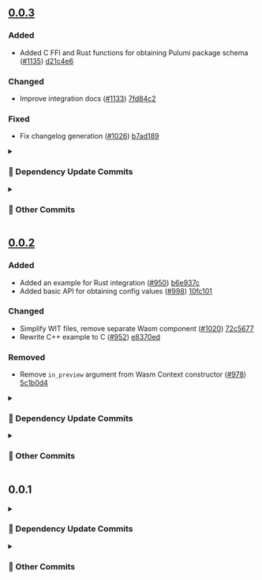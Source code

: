 ## [0.0.3](https://github.com/andrzejressel/pulumi-gestalt/compare/v0.0.2...v0.0.3)
### Added
- Added C FFI and Rust functions for obtaining Pulumi package schema ([#1135](https://github.com/andrzejressel/pulumi-gestalt/pull/1135)) [d21c4e6](https://github.com/andrzejressel/pulumi-gestalt/commit/d21c4e645b5b0f3033e38e43518d721a2de9b880)

### Changed
- Improve integration docs ([#1133](https://github.com/andrzejressel/pulumi-gestalt/pull/1133)) [7fd84c2](https://github.com/andrzejressel/pulumi-gestalt/commit/7fd84c284f169af01f40178a2d503baa47129b84)

### Fixed
- Fix changelog generation ([#1026](https://github.com/andrzejressel/pulumi-gestalt/pull/1026)) [b7ad189](https://github.com/andrzejressel/pulumi-gestalt/commit/b7ad189575b42fdf42765a868e46446c5d00cade)

<details>
<summary><h3>🤖 Dependency Update Commits</h3></summary>

- chore(deps): update rust crate wasmparser to 0.235.0 ([#1162](https://github.com/andrzejressel/pulumi-gestalt/pull/1162)) [cb6dbc4](https://github.com/andrzejressel/pulumi-gestalt/commit/cb6dbc469943f813adfc5911f32445d06201dc1a)
- chore(deps): update rust crate wat to v1.235.0 ([#1163](https://github.com/andrzejressel/pulumi-gestalt/pull/1163)) [715d96e](https://github.com/andrzejressel/pulumi-gestalt/commit/715d96eb66450a522445225db8fa7117912a5e80)
- fix(deps): update module github.com/pulumi/pulumi/sdk/v3 to v3.177.0 ([#1164](https://github.com/andrzejressel/pulumi-gestalt/pull/1164)) [59ec13b](https://github.com/andrzejressel/pulumi-gestalt/commit/59ec13badf3449b1051dd419d010a180b156439c)
- chore(deps): update rust crate libc to v0.2.173 ([#1161](https://github.com/andrzejressel/pulumi-gestalt/pull/1161)) [2d3737a](https://github.com/andrzejressel/pulumi-gestalt/commit/2d3737a8199ba73ea3ec86e53237def472ba8e4b)
- chore(deps): update rust crate prettyplease to v0.2.34 ([#1157](https://github.com/andrzejressel/pulumi-gestalt/pull/1157)) [9202824](https://github.com/andrzejressel/pulumi-gestalt/commit/9202824f49dd5eb8922827b44602d3cd5982eb9e)
- chore(deps): update rust crate syn to v2.0.103 ([#1156](https://github.com/andrzejressel/pulumi-gestalt/pull/1156)) [ddf1cf4](https://github.com/andrzejressel/pulumi-gestalt/commit/ddf1cf4784aa10eeba1c5cc5952d52b5d23111a9)
- fix(deps): update module github.com/pulumi/pulumi/sdk/v3 to v3.176.0 ([#1155](https://github.com/andrzejressel/pulumi-gestalt/pull/1155)) [a24952f](https://github.com/andrzejressel/pulumi-gestalt/commit/a24952f9556f9cdb93bf5b6d3168f7dd87d2cbc6)
- chore(deps): update rust crate wasmparser to 0.234.0 ([#1146](https://github.com/andrzejressel/pulumi-gestalt/pull/1146)) [cc11cc3](https://github.com/andrzejressel/pulumi-gestalt/commit/cc11cc3b329680f0615fbf8cd7b166de2d96b143)
- chore(deps): update github/codeql-action action to v3.29.0 ([#1153](https://github.com/andrzejressel/pulumi-gestalt/pull/1153)) [5d29cd8](https://github.com/andrzejressel/pulumi-gestalt/commit/5d29cd816bd9db0b2b53a56c7f4423433446f509)
- chore(deps): update softprops/action-gh-release action to v2.3.2 ([#1150](https://github.com/andrzejressel/pulumi-gestalt/pull/1150)) [24dd4f6](https://github.com/andrzejressel/pulumi-gestalt/commit/24dd4f6259f615662461fb0bdfe029bdcb6bf9e7)
- chore(deps): update rust crate wat to v1.234.0 ([#1149](https://github.com/andrzejressel/pulumi-gestalt/pull/1149)) [1ff6a23](https://github.com/andrzejressel/pulumi-gestalt/commit/1ff6a23c6c6f24b241ffeb24b2924e0573cbfa8c)
- Bump github.com/cloudflare/circl from 1.3.7 to 1.6.1 in /pulumi-language-gestalt ([#1141](https://github.com/andrzejressel/pulumi-gestalt/pull/1141)) [3acb597](https://github.com/andrzejressel/pulumi-gestalt/commit/3acb597ab201ebbae0b6056adbd624be3e1f6ed8)
- chore(deps): update cargo-bins/cargo-binstall action to v1.13.0 ([#1145](https://github.com/andrzejressel/pulumi-gestalt/pull/1145)) [9719d71](https://github.com/andrzejressel/pulumi-gestalt/commit/9719d71eae53dc20d7c67483265784a761c7c82c)
- chore(deps): update rust crate syn to v2.0.102 ([#1144](https://github.com/andrzejressel/pulumi-gestalt/pull/1144)) [de83550](https://github.com/andrzejressel/pulumi-gestalt/commit/de83550bac9d790ea91112a712a4905c0ca67b0b)
- chore(deps): update rust crate clap to v4.5.40 ([#1137](https://github.com/andrzejressel/pulumi-gestalt/pull/1137)) [d959741](https://github.com/andrzejressel/pulumi-gestalt/commit/d959741027e18ba281081aede8ee091589b2c7f1)
- chore(deps): update rust crate bon to v3.6.4 ([#1136](https://github.com/andrzejressel/pulumi-gestalt/pull/1136)) [62ddce0](https://github.com/andrzejressel/pulumi-gestalt/commit/62ddce011acec272d87323e5c114c057f9df1330)
- chore(deps): update rust crate proptest to v1.7.0 ([#1134](https://github.com/andrzejressel/pulumi-gestalt/pull/1134)) [059fd0a](https://github.com/andrzejressel/pulumi-gestalt/commit/059fd0a50d92e34b481c68a71480357e003006e0)
- fix(deps): update module google.golang.org/grpc to v1.73.0 ([#1132](https://github.com/andrzejressel/pulumi-gestalt/pull/1132)) [6130e62](https://github.com/andrzejressel/pulumi-gestalt/commit/6130e62655faf44fb97fe8eedd9d19855580df9e)
- fix(deps): update module github.com/pulumi/pulumi/sdk/v3 to v3.175.0 ([#1131](https://github.com/andrzejressel/pulumi-gestalt/pull/1131)) [95c7078](https://github.com/andrzejressel/pulumi-gestalt/commit/95c7078a170fd6b558c3ab31e70f60acfd99e66a)
- chore(deps): update rust crate wasmparser to 0.233.0 ([#1129](https://github.com/andrzejressel/pulumi-gestalt/pull/1129)) [79e3200](https://github.com/andrzejressel/pulumi-gestalt/commit/79e3200d69aeb0ee572f1485599a6258e834e644)
- chore(deps): update rust crate wat to v1.233.0 ([#1130](https://github.com/andrzejressel/pulumi-gestalt/pull/1130)) [5939702](https://github.com/andrzejressel/pulumi-gestalt/commit/59397026e6e8957517e90b970402dc734c06b662)
- chore(deps): update dependency go to v1.24.4 ([#1128](https://github.com/andrzejressel/pulumi-gestalt/pull/1128)) [2adbbed](https://github.com/andrzejressel/pulumi-gestalt/commit/2adbbed7b432f58a31d305b9af094554cc263f74)
- chore(deps): update cargo-bins/cargo-binstall action to v1.12.7 ([#1127](https://github.com/andrzejressel/pulumi-gestalt/pull/1127)) [9ae3043](https://github.com/andrzejressel/pulumi-gestalt/commit/9ae304341594f37db0e90cf5645c7d3405329a27)
- chore(deps): update github/codeql-action action to v3.28.19 ([#1126](https://github.com/andrzejressel/pulumi-gestalt/pull/1126)) [9fc2e79](https://github.com/andrzejressel/pulumi-gestalt/commit/9fc2e79c6a72a21f8b73d4a83044491009c3cfde)
- chore(deps): update cargo-bins/cargo-binstall action to v1.12.6 ([#1125](https://github.com/andrzejressel/pulumi-gestalt/pull/1125)) [3f367ff](https://github.com/andrzejressel/pulumi-gestalt/commit/3f367ff5eacdbe4aaf350001bfd9de38c135c359)
- chore(deps): update rust crate prettyplease to v0.2.33 ([#1124](https://github.com/andrzejressel/pulumi-gestalt/pull/1124)) [d4ca83e](https://github.com/andrzejressel/pulumi-gestalt/commit/d4ca83edf910d46a636f6aecd518220a5f7a25ff)
- fix(deps): update module github.com/pulumi/pulumi/sdk/v3 to v3.173.0 ([#1123](https://github.com/andrzejressel/pulumi-gestalt/pull/1123)) [41adabe](https://github.com/andrzejressel/pulumi-gestalt/commit/41adabebaf593dfd9fc2c584c6c6a0b4a66678a9)
- chore(deps): update rust crate wasmparser to 0.232.0 ([#1121](https://github.com/andrzejressel/pulumi-gestalt/pull/1121)) [ec78a28](https://github.com/andrzejressel/pulumi-gestalt/commit/ec78a283a7945b1d7befd6dd52a64662a7304766)
- chore(deps): update rust crate wat to v1.232.0 ([#1122](https://github.com/andrzejressel/pulumi-gestalt/pull/1122)) [43b1b24](https://github.com/andrzejressel/pulumi-gestalt/commit/43b1b24096e96754f08073d620cff3d8d3b5654e)
- chore(deps): update rust crate clap to v4.5.39 ([#1120](https://github.com/andrzejressel/pulumi-gestalt/pull/1120)) [e047a0c](https://github.com/andrzejressel/pulumi-gestalt/commit/e047a0c1272824376f17bc89617482d0eae054b1)
- fix(deps): update module google.golang.org/grpc to v1.72.2 ([#1119](https://github.com/andrzejressel/pulumi-gestalt/pull/1119)) [05a6dd3](https://github.com/andrzejressel/pulumi-gestalt/commit/05a6dd3eb4b28312a53c18969b825d45e83b6280)
- chore(deps): update rust crate tokio to v1.45.1 ([#1116](https://github.com/andrzejressel/pulumi-gestalt/pull/1116)) [910994c](https://github.com/andrzejressel/pulumi-gestalt/commit/910994c0284d77995be90d4fba4f65914b1f8cbf)
- chore(deps): update rust crate wat to v1.231.0 ([#1115](https://github.com/andrzejressel/pulumi-gestalt/pull/1115)) [c1d9cbd](https://github.com/andrzejressel/pulumi-gestalt/commit/c1d9cbd38199817780f035c85ed769c146ed7169)
- chore(deps): update rust crate wasmparser to 0.231.0 ([#1114](https://github.com/andrzejressel/pulumi-gestalt/pull/1114)) [5105a3e](https://github.com/andrzejressel/pulumi-gestalt/commit/5105a3e6ca1a1d4eb8a515ca6b9bef7581690eea)
- chore(deps): update rust crate uuid to v1.17.0 ([#1113](https://github.com/andrzejressel/pulumi-gestalt/pull/1113)) [02c53c6](https://github.com/andrzejressel/pulumi-gestalt/commit/02c53c61abdcf8b62db5ac0b958ee5d27c4dd66c)
- chore(deps): update codecov/test-results-action action to v1.1.1 ([#1111](https://github.com/andrzejressel/pulumi-gestalt/pull/1111)) [5a88a23](https://github.com/andrzejressel/pulumi-gestalt/commit/5a88a235e49c975dbb35d38f072538a35ad79af0)
- fix(deps): update module github.com/pulumi/pulumi/sdk/v3 to v3.171.0 ([#1109](https://github.com/andrzejressel/pulumi-gestalt/pull/1109)) [53b38c7](https://github.com/andrzejressel/pulumi-gestalt/commit/53b38c7f215170ea8db7b7c10ebd14f622722f20)
- chore(deps): update rust crate cbindgen to 0.29.0 ([#1105](https://github.com/andrzejressel/pulumi-gestalt/pull/1105)) [b1c7aeb](https://github.com/andrzejressel/pulumi-gestalt/commit/b1c7aeb0438e8b4ec9e6ffee1ad1c7cec47aa330)
- chore(deps): update cargo-bins/cargo-binstall action to v1.12.5 ([#1104](https://github.com/andrzejressel/pulumi-gestalt/pull/1104)) [4e4aa47](https://github.com/andrzejressel/pulumi-gestalt/commit/4e4aa47921f94dabe1a6d1f89109228464f3bcac)
- fix(deps): update module github.com/pulumi/pulumi/sdk/v3 to v3.170.0 ([#1102](https://github.com/andrzejressel/pulumi-gestalt/pull/1102)) [de2077c](https://github.com/andrzejressel/pulumi-gestalt/commit/de2077cb18551bf877f41ca317944c4d6bbe3525)
- chore(deps): update swatinem/rust-cache action to v2.7.8 ([#1101](https://github.com/andrzejressel/pulumi-gestalt/pull/1101)) [63ae0c1](https://github.com/andrzejressel/pulumi-gestalt/commit/63ae0c126023845aa08b8daf2cd05878d697aabe)
- chore(deps): update rust to v1.87.0 ([#1100](https://github.com/andrzejressel/pulumi-gestalt/pull/1100)) [eedd471](https://github.com/andrzejressel/pulumi-gestalt/commit/eedd4719cf4bb2767d67f15f93f4c33f818bfd8a)
- chore(deps): update rust crate wit-bindgen to 0.42.0 ([#1097](https://github.com/andrzejressel/pulumi-gestalt/pull/1097)) [760e6c6](https://github.com/andrzejressel/pulumi-gestalt/commit/760e6c6659e8cddc541eb44f46b1b8b32a370f3b)
- chore(deps): update softprops/action-gh-release action to v2.2.2 ([#1098](https://github.com/andrzejressel/pulumi-gestalt/pull/1098)) [39b1350](https://github.com/andrzejressel/pulumi-gestalt/commit/39b1350d0e26cd29970b4c4e5e9cbd8f44b468a5)
- chore(deps): update rust crate wat to v1.230.0 ([#1096](https://github.com/andrzejressel/pulumi-gestalt/pull/1096)) [76c0d7e](https://github.com/andrzejressel/pulumi-gestalt/commit/76c0d7e6488dfc4fcecb22be842c3c86b3766f9b)
- chore(deps): update rust crate tempfile to v3.20.0 ([#1095](https://github.com/andrzejressel/pulumi-gestalt/pull/1095)) [0e9ed14](https://github.com/andrzejressel/pulumi-gestalt/commit/0e9ed1480f4250699078a423d78f30ea3b6bea3b)
- chore(deps): update github/codeql-action action to v3.28.18 ([#1094](https://github.com/andrzejressel/pulumi-gestalt/pull/1094)) [6bce5b7](https://github.com/andrzejressel/pulumi-gestalt/commit/6bce5b79e1f6ed4790cb6da330e4550d7ccffc3f)
- chore(deps): update cargo-bins/cargo-binstall digest to 3cdba56 ([#1093](https://github.com/andrzejressel/pulumi-gestalt/pull/1093)) [fcb597a](https://github.com/andrzejressel/pulumi-gestalt/commit/fcb597ad9c64b0e1690054c4e2043c2f6dd552db)
- chore(deps): update codecov/test-results-action action to v1.1.0 ([#1092](https://github.com/andrzejressel/pulumi-gestalt/pull/1092)) [768f514](https://github.com/andrzejressel/pulumi-gestalt/commit/768f514ec12d7220583ef07bd57aa543807eb6f7)
- chore(deps): update codecov/codecov-action action to v5.4.3 ([#1091](https://github.com/andrzejressel/pulumi-gestalt/pull/1091)) [b8e087a](https://github.com/andrzejressel/pulumi-gestalt/commit/b8e087ac04dd9314b73efeba8a851d9fcc49a517)
- chore(deps): update actions/setup-go action to v5.5.0 ([#1090](https://github.com/andrzejressel/pulumi-gestalt/pull/1090)) [d210686](https://github.com/andrzejressel/pulumi-gestalt/commit/d21068613deda7ed75251b3323eaafdd23722396)
- chore(deps): update actions/checkout action to v4.2.2 ([#1089](https://github.com/andrzejressel/pulumi-gestalt/pull/1089)) [347ec98](https://github.com/andrzejressel/pulumi-gestalt/commit/347ec98d94777256a8324fe33d6c89e6b408553d)
- chore(deps): update actions/cache action to v4.2.3 ([#1087](https://github.com/andrzejressel/pulumi-gestalt/pull/1087)) [e4bed3a](https://github.com/andrzejressel/pulumi-gestalt/commit/e4bed3a581de7323fb52d22311d717126f681f2e)
- fix(deps): update module google.golang.org/grpc to v1.72.1 ([#1085](https://github.com/andrzejressel/pulumi-gestalt/pull/1085)) [09d68f6](https://github.com/andrzejressel/pulumi-gestalt/commit/09d68f683f5d950d27c4a300dca6a7e28db3e752)
- chore(deps): update rust crate clap to v4.5.38 ([#1084](https://github.com/andrzejressel/pulumi-gestalt/pull/1084)) [920ffd3](https://github.com/andrzejressel/pulumi-gestalt/commit/920ffd362d7ff37ae6a34f89ed50e31df267dd40)
- chore(deps): update nick-fields/retry action to v3.0.2 ([#1080](https://github.com/andrzejressel/pulumi-gestalt/pull/1080)) [37c1000](https://github.com/andrzejressel/pulumi-gestalt/commit/37c100058265ac82485e5068eb3fe8b8b010f3ed)
- chore(config): migrate renovate config ([#1081](https://github.com/andrzejressel/pulumi-gestalt/pull/1081)) [2c12a03](https://github.com/andrzejressel/pulumi-gestalt/commit/2c12a03f53aa3c8723a511bb1a31ebf2854a0227)
- chore(deps): update mkdocs-material to v9.6.14 ([#1077](https://github.com/andrzejressel/pulumi-gestalt/pull/1077)) [0d55226](https://github.com/andrzejressel/pulumi-gestalt/commit/0d55226ebe44782679db8f787aae6a6507619e11)
- chore(deps): update github/codeql-action digest to ff0a06e ([#1076](https://github.com/andrzejressel/pulumi-gestalt/pull/1076)) [76b42b2](https://github.com/andrzejressel/pulumi-gestalt/commit/76b42b2e3ab753ac853ac78f5f585f830e4ae9b4)
- chore(deps): update codecov/codecov-action digest to 18283e0 ([#1075](https://github.com/andrzejressel/pulumi-gestalt/pull/1075)) [b2dc33f](https://github.com/andrzejressel/pulumi-gestalt/commit/b2dc33f8ef1ba3742608cfa220220aaa72ea864e)
- chore(deps): update rust crate wasmparser to 0.230.0 ([#1074](https://github.com/andrzejressel/pulumi-gestalt/pull/1074)) [71099da](https://github.com/andrzejressel/pulumi-gestalt/commit/71099dae33420713835608d8055cc62d2706d44d)
- chore(deps): update rust crate tokio to v1.45.0 ([#1073](https://github.com/andrzejressel/pulumi-gestalt/pull/1073)) [17f6373](https://github.com/andrzejressel/pulumi-gestalt/commit/17f6373bd61da401f16f66b2dbe4724dddb39ed1)
- chore(deps): update mkdocs-material to v9.6.13 ([#1072](https://github.com/andrzejressel/pulumi-gestalt/pull/1072)) [6393cbe](https://github.com/andrzejressel/pulumi-gestalt/commit/6393cbe6e4f84af49cc4ddfe52ea4b8a0e49eb5f)
- chore(deps): update dependency go to v1.24.3 ([#1071](https://github.com/andrzejressel/pulumi-gestalt/pull/1071)) [a8c66e5](https://github.com/andrzejressel/pulumi-gestalt/commit/a8c66e5c69bbbbf875b7684545b9d6321e5d2752)
- chore(deps): update actions/setup-go digest to d35c59a ([#1070](https://github.com/andrzejressel/pulumi-gestalt/pull/1070)) [1eb5b66](https://github.com/andrzejressel/pulumi-gestalt/commit/1eb5b6650c896462b9b089ddb85cb3f61a25a160)
- chore(deps): update tonic monorepo to v0.13.1 ([#1069](https://github.com/andrzejressel/pulumi-gestalt/pull/1069)) [604eb21](https://github.com/andrzejressel/pulumi-gestalt/commit/604eb21b8ae9f443841676c59cc06bacff98f95a)
- chore(deps): update github/codeql-action digest to 60168ef ([#1065](https://github.com/andrzejressel/pulumi-gestalt/pull/1065)) [7931fbb](https://github.com/andrzejressel/pulumi-gestalt/commit/7931fbbaae683abda532359829fccbf1eaaaa00b)
- fix(deps): update module github.com/pulumi/pulumi/sdk/v3 to v3.167.0 ([#1064](https://github.com/andrzejressel/pulumi-gestalt/pull/1064)) [c8b6f47](https://github.com/andrzejressel/pulumi-gestalt/commit/c8b6f47a65372bb0569ce9c3e7a2e446df0e81e4)
- fix(deps): update module github.com/pulumi/pulumi/sdk/v3 to v3.166.0 ([#1063](https://github.com/andrzejressel/pulumi-gestalt/pull/1063)) [97b7ac2](https://github.com/andrzejressel/pulumi-gestalt/commit/97b7ac215021b9965fefa1a7b2cada82b393fbb4)
- chore(deps): update rust crate syn to v2.0.101 ([#1062](https://github.com/andrzejressel/pulumi-gestalt/pull/1062)) [f74ca15](https://github.com/andrzejressel/pulumi-gestalt/commit/f74ca15c349749531688e0ef0859c8266d4f6b64)
- chore(deps): update rust crate gix to v0.72.1 ([#1061](https://github.com/andrzejressel/pulumi-gestalt/pull/1061)) [f716e0e](https://github.com/andrzejressel/pulumi-gestalt/commit/f716e0e3a9274e2815da93c3cdbe9af4c7a52a19)
- chore(deps): update rust crate gix to 0.72.0 ([#1060](https://github.com/andrzejressel/pulumi-gestalt/pull/1060)) [85ccd7d](https://github.com/andrzejressel/pulumi-gestalt/commit/85ccd7d64f904ec0c103207d869a44f9716f68bb)
- fix(deps): update module github.com/pulumi/pulumi/sdk/v3 to v3.165.0 ([#1059](https://github.com/andrzejressel/pulumi-gestalt/pull/1059)) [4ae23c2](https://github.com/andrzejressel/pulumi-gestalt/commit/4ae23c214c7890990e817871a0072b3eb55a6acd)
- chore(deps): update rust crate askama to 0.14.0 ([#1058](https://github.com/andrzejressel/pulumi-gestalt/pull/1058)) [5337838](https://github.com/andrzejressel/pulumi-gestalt/commit/5337838dee9b638419896c14c0a0967acde35179)
- chore(deps): update github/codeql-action digest to 28deaed ([#1057](https://github.com/andrzejressel/pulumi-gestalt/pull/1057)) [c60d37e](https://github.com/andrzejressel/pulumi-gestalt/commit/c60d37e0f4333559bfa3c654645a47db0770b4f9)
- chore(deps): update wasmtime to v32 (major) ([#1056](https://github.com/andrzejressel/pulumi-gestalt/pull/1056)) [f8bafe9](https://github.com/andrzejressel/pulumi-gestalt/commit/f8bafe92c6bf9ba3cdbec2669daf1af31583ca87)
- fix(deps): update module google.golang.org/grpc to v1.72.0 ([#1055](https://github.com/andrzejressel/pulumi-gestalt/pull/1055)) [faf924d](https://github.com/andrzejressel/pulumi-gestalt/commit/faf924d8438aca48103e93b9e1ad7c30fd8ba40d)
- chore(deps): update rust crate clap to v4.5.37 ([#1054](https://github.com/andrzejressel/pulumi-gestalt/pull/1054)) [70e63b0](https://github.com/andrzejressel/pulumi-gestalt/commit/70e63b0d02c98fa13931e6cb3a4ac2746f79cf0f)
- chore(deps): update rust crate bon to v3.6.3 ([#1053](https://github.com/andrzejressel/pulumi-gestalt/pull/1053)) [55483b1](https://github.com/andrzejressel/pulumi-gestalt/commit/55483b1760377076d7d4dfb4b95f745c9984cacf)
- chore(deps): update softprops/action-gh-release digest to da05d55 ([#1052](https://github.com/andrzejressel/pulumi-gestalt/pull/1052)) [336b821](https://github.com/andrzejressel/pulumi-gestalt/commit/336b8215df84894e0b14927b6a7e4cfdb50c246f)
- chore(deps): update rust crate wasmparser to 0.229.0 ([#1050](https://github.com/andrzejressel/pulumi-gestalt/pull/1050)) [01d7689](https://github.com/andrzejressel/pulumi-gestalt/commit/01d768985b94f8bed7588a534cc01a5d45e69b67)
- chore(deps): update rust crate wat to v1.229.0 ([#1051](https://github.com/andrzejressel/pulumi-gestalt/pull/1051)) [2ae79df](https://github.com/andrzejressel/pulumi-gestalt/commit/2ae79dfe9e03e5441d54400ae4a8513bc254c447)
- chore(deps): update squidfunk/mkdocs-material docker tag to v9.6.12 ([#1049](https://github.com/andrzejressel/pulumi-gestalt/pull/1049)) [055dae2](https://github.com/andrzejressel/pulumi-gestalt/commit/055dae2cdb52f1c3b23ca27743d0a2f9c13ab3d5)
- fix(deps): update module github.com/pulumi/pulumi/sdk/v3 to v3.163.0 ([#1048](https://github.com/andrzejressel/pulumi-gestalt/pull/1048)) [39473ba](https://github.com/andrzejressel/pulumi-gestalt/commit/39473baca33f482243038acaac6241db6767ae7e)
- chore(deps): update dependency mkdocs-material to v9.6.12 ([#1047](https://github.com/andrzejressel/pulumi-gestalt/pull/1047)) [cf90414](https://github.com/andrzejressel/pulumi-gestalt/commit/cf90414b093cc85cb06d5d5ad9f463ec0006a41e)
- Bump golang.org/x/net from 0.36.0 to 0.38.0 in /pulumi-language-gestalt ([#1046](https://github.com/andrzejressel/pulumi-gestalt/pull/1046)) [bb3e1ab](https://github.com/andrzejressel/pulumi-gestalt/commit/bb3e1ab5572d75c10b130595ca1dee938f5bb11b)
- chore(deps): update rust crate assert_cmd to v2.0.17 ([#1045](https://github.com/andrzejressel/pulumi-gestalt/pull/1045)) [6e6229d](https://github.com/andrzejressel/pulumi-gestalt/commit/6e6229d54249bdea8b76559c0b19e33306ef7785)
- chore(deps): update rust crate proc-macro2 to v1.0.95 ([#1044](https://github.com/andrzejressel/pulumi-gestalt/pull/1044)) [aab1817](https://github.com/andrzejressel/pulumi-gestalt/commit/aab1817be4de4397ccfd6ea3f5c55e26f66e0652)
- chore(deps): update rust crate bon to v3.6.1 ([#1043](https://github.com/andrzejressel/pulumi-gestalt/pull/1043)) [59d63e7](https://github.com/andrzejressel/pulumi-gestalt/commit/59d63e753f9318714f1c0bf225822b62d968bcf6)
- chore(deps): update rust crate askama to v0.13.1 ([#1042](https://github.com/andrzejressel/pulumi-gestalt/pull/1042)) [779bb30](https://github.com/andrzejressel/pulumi-gestalt/commit/779bb30fc1525ab604be88647d46187be484740f)
- chore(deps): update rust crate libc to v0.2.172 ([#1041](https://github.com/andrzejressel/pulumi-gestalt/pull/1041)) [baf3218](https://github.com/andrzejressel/pulumi-gestalt/commit/baf3218dc075e81a0b91838a93f27a890e8bf37e)
- chore(deps): update codecov/codecov-action digest to ad3126e ([#1040](https://github.com/andrzejressel/pulumi-gestalt/pull/1040)) [332079a](https://github.com/andrzejressel/pulumi-gestalt/commit/332079a851028112e5ae6a72f74dfd050d408b6f)
- chore(deps): update rust crate anyhow to v1.0.98 ([#1039](https://github.com/andrzejressel/pulumi-gestalt/pull/1039)) [32df3e9](https://github.com/andrzejressel/pulumi-gestalt/commit/32df3e9f2a6793d6d68bf2ac59c22a2c61ce99ce)
- chore(deps): update rust crate bon to v3.6.0 ([#1038](https://github.com/andrzejressel/pulumi-gestalt/pull/1038)) [85b6237](https://github.com/andrzejressel/pulumi-gestalt/commit/85b6237983415ea5f0ba3247f0d8a1b01988fd32)
- chore(deps): update rust crate clap to v4.5.36 ([#1037](https://github.com/andrzejressel/pulumi-gestalt/pull/1037)) [5697b6e](https://github.com/andrzejressel/pulumi-gestalt/commit/5697b6e9b0be01f00349e9332d40dd92a0dae6a0)
- Bump crossbeam-channel from 0.5.14 to 0.5.15 ([#1036](https://github.com/andrzejressel/pulumi-gestalt/pull/1036)) [a6c4cec](https://github.com/andrzejressel/pulumi-gestalt/commit/a6c4cec1102f99f3a9fe034299529b969838e0bc)
- chore(deps): update rust crate bon to v3.5.2 ([#1035](https://github.com/andrzejressel/pulumi-gestalt/pull/1035)) [6215a75](https://github.com/andrzejressel/pulumi-gestalt/commit/6215a75d7bd3665691b1f57fdc6debd712b77c14)
- fix(deps): update module github.com/pulumi/pulumi/sdk/v3 to v3.162.0 ([#1034](https://github.com/andrzejressel/pulumi-gestalt/pull/1034)) [581f000](https://github.com/andrzejressel/pulumi-gestalt/commit/581f0007433c37b07e4ee54ead14d810d6c1dfae)
- fix(deps): update module github.com/pulumi/pulumi/sdk/v3 to v3.161.0 ([#1032](https://github.com/andrzejressel/pulumi-gestalt/pull/1032)) [d2133d6](https://github.com/andrzejressel/pulumi-gestalt/commit/d2133d68061b0353f7033ef5e7cf4e11b51652ce)
- chore(deps): update github/codeql-action digest to 45775bd ([#1030](https://github.com/andrzejressel/pulumi-gestalt/pull/1030)) [339782f](https://github.com/andrzejressel/pulumi-gestalt/commit/339782f40f141da7f0d3958ca6b79c0734dc7d79)
- chore(deps): update github/codeql-action digest to fc7e4a0 ([#1029](https://github.com/andrzejressel/pulumi-gestalt/pull/1029)) [227cf88](https://github.com/andrzejressel/pulumi-gestalt/commit/227cf88bd31def1cec5d0b975b1d3b66c4faf2ee)
- chore(deps): update rust crate tokio to v1.44.2 ([#1027](https://github.com/andrzejressel/pulumi-gestalt/pull/1027)) [27f3029](https://github.com/andrzejressel/pulumi-gestalt/commit/27f3029796e4a41c55ab19efcb6a831e25c4a5d2)
- chore(deps): update rust crate prettyplease to v0.2.32 ([#1025](https://github.com/andrzejressel/pulumi-gestalt/pull/1025)) [98d199c](https://github.com/andrzejressel/pulumi-gestalt/commit/98d199c80e011e46f1ff131c5762d940efb860f8)
- chore(deps): update rust crate gix to 0.71.0 ([#1023](https://github.com/andrzejressel/pulumi-gestalt/pull/1023)) [dfd214b](https://github.com/andrzejressel/pulumi-gestalt/commit/dfd214b5ddeea9068386ce107b25fa80c4144fc7)
</details>

<details>
<summary><h3>📝 Other Commits</h3></summary>

- Update version to 0.0.3 [07e3973](https://github.com/andrzejressel/pulumi-gestalt/commit/07e397399165fdf90d9dfed62bcb50f82b33482d)
- Fixing deployment ([#1165](https://github.com/andrzejressel/pulumi-gestalt/pull/1165)) [65a8d19](https://github.com/andrzejressel/pulumi-gestalt/commit/65a8d19696803533d544a8a58e2de0e30fa6758c)
- Do not crash when cannot fix docker docs ([#1160](https://github.com/andrzejressel/pulumi-gestalt/pull/1160)) [15f39cf](https://github.com/andrzejressel/pulumi-gestalt/commit/15f39cf1290c98957560572adfb8bac56849f74b)
- Integration test for obtaining schema ([#1154](https://github.com/andrzejressel/pulumi-gestalt/pull/1154)) [c57d6a5](https://github.com/andrzejressel/pulumi-gestalt/commit/c57d6a599081ffc08330dfd3f29095a5a084870f)
- Remove concurrency limit ([#1148](https://github.com/andrzejressel/pulumi-gestalt/pull/1148)) [09d7046](https://github.com/andrzejressel/pulumi-gestalt/commit/09d7046e9f51fccaae51b87fd4c05fe62200da23)
- Add documentation regarding pulumi_gestalt.proto ([#1140](https://github.com/andrzejressel/pulumi-gestalt/pull/1140)) [f062b6c](https://github.com/andrzejressel/pulumi-gestalt/commit/f062b6ced8eef69c7437c3dacde7052e87568888)
- Update readme ([#1139](https://github.com/andrzejressel/pulumi-gestalt/pull/1139)) [24c8498](https://github.com/andrzejressel/pulumi-gestalt/commit/24c8498f46dc423f2a016ce85906133bb8cb5b89)
- Create functions for obtaining schema ([#1135](https://github.com/andrzejressel/pulumi-gestalt/pull/1135)) [d21c4e6](https://github.com/andrzejressel/pulumi-gestalt/commit/d21c4e645b5b0f3033e38e43518d721a2de9b880)
- Improve integration docs ([#1133](https://github.com/andrzejressel/pulumi-gestalt/pull/1133)) [7fd84c2](https://github.com/andrzejressel/pulumi-gestalt/commit/7fd84c284f169af01f40178a2d503baa47129b84)
- Move sanitize_rust_identifier ([#1118](https://github.com/andrzejressel/pulumi-gestalt/pull/1118)) [7f4fc1c](https://github.com/andrzejressel/pulumi-gestalt/commit/7f4fc1c2685660e6505c67f66fa74506ed0de707)
- Split Rust generator ([#1099](https://github.com/andrzejressel/pulumi-gestalt/pull/1099)) [6d25dc0](https://github.com/andrzejressel/pulumi-gestalt/commit/6d25dc080a30e4fa763da2b623e8ba8025f00ffa)
- Update libraries ([#1107](https://github.com/andrzejressel/pulumi-gestalt/pull/1107)) [b1b5778](https://github.com/andrzejressel/pulumi-gestalt/commit/b1b57785b1f5caebb8430eb72989915205926cee)
- Set versions for rest of actions ([#1088](https://github.com/andrzejressel/pulumi-gestalt/pull/1088)) [d94a8b3](https://github.com/andrzejressel/pulumi-gestalt/commit/d94a8b371ea3a117d67afd81f117f49ae4b13b69)
- Add pinGitHubActionDigestsToSemver ([#1079](https://github.com/andrzejressel/pulumi-gestalt/pull/1079)) [c543142](https://github.com/andrzejressel/pulumi-gestalt/commit/c543142a99523c24e3d229913601d223b7d4db7c)
- Migrate cargo-binstall and protoc action version to commit hashes ([#1078](https://github.com/andrzejressel/pulumi-gestalt/pull/1078)) [a5aa8f6](https://github.com/andrzejressel/pulumi-gestalt/commit/a5aa8f692a0b8a8acf85a55cbef0209f29fca333)
- Protobuf schema ([#1066](https://github.com/andrzejressel/pulumi-gestalt/pull/1066)) [94e01b3](https://github.com/andrzejressel/pulumi-gestalt/commit/94e01b31bde8d8dda6f23cebbaddcb9d99866cb6)
- Update Cargo.lock files in generator tests ([#1033](https://github.com/andrzejressel/pulumi-gestalt/pull/1033)) [8466e57](https://github.com/andrzejressel/pulumi-gestalt/commit/8466e570c78373dedb99d1432674b52799b0f0fe)
- Setup temporary changelog ([#1028](https://github.com/andrzejressel/pulumi-gestalt/pull/1028)) [da2caa2](https://github.com/andrzejressel/pulumi-gestalt/commit/da2caa207413afc03b14118a05b4aa076111fd3a)
- Fix changelog generation ([#1026](https://github.com/andrzejressel/pulumi-gestalt/pull/1026)) [b7ad189](https://github.com/andrzejressel/pulumi-gestalt/commit/b7ad189575b42fdf42765a868e46446c5d00cade)
- Fix publish recipe ([#1022](https://github.com/andrzejressel/pulumi-gestalt/pull/1022)) [8a3e941](https://github.com/andrzejressel/pulumi-gestalt/commit/8a3e941ae3a5f5c3d66f0f317ed4deade5213017)
- Restore version to 0.0.0-DEV [d1101b1](https://github.com/andrzejressel/pulumi-gestalt/commit/d1101b15e42bb49018920426a1ef4e018ec8ecb2)
</details>

## [0.0.2](https://github.com/andrzejressel/pulumi-gestalt/compare/v0.0.1...v0.0.2)
### Added
- Added an example for Rust integration ([#950](https://github.com/andrzejressel/pulumi-gestalt/pull/950)) [b6e937c](https://github.com/andrzejressel/pulumi-gestalt/commit/b6e937c6afd353edf06efca0ea6fb29b2cd70f18)
- Added basic API for obtaining config values ([#998](https://github.com/andrzejressel/pulumi-gestalt/pull/998)) [10fc101](https://github.com/andrzejressel/pulumi-gestalt/commit/10fc1010ee6b7d9e869e7280b7800c47065c8bd1)

### Changed
- Simplify WIT files, remove separate Wasm component ([#1020](https://github.com/andrzejressel/pulumi-gestalt/pull/1020)) [72c5677](https://github.com/andrzejressel/pulumi-gestalt/commit/72c567737da22a95146ce4b957b328f9a7e71952)
- Rewrite C++ example to C ([#952](https://github.com/andrzejressel/pulumi-gestalt/pull/952)) [e8370ed](https://github.com/andrzejressel/pulumi-gestalt/commit/e8370edc2158ddc044c16b6a3c3f35a23d1344d6)

### Removed
- Remove `in_preview` argument from Wasm Context constructor ([#978](https://github.com/andrzejressel/pulumi-gestalt/pull/978)) [5c1b0d4](https://github.com/andrzejressel/pulumi-gestalt/commit/5c1b0d43f686f3e5fca616b928c0cc1b539970fe)

<details>
<summary><h3>🤖 Dependency Update Commits</h3></summary>

- chore(deps): update rust to v1.86.0 ([#1021](https://github.com/andrzejressel/pulumi-gestalt/pull/1021)) [0acfc65](https://github.com/andrzejressel/pulumi-gestalt/commit/0acfc653f33d25daff865ec9d8f4f008c36537ee)
- fix(deps): update module github.com/pulumi/pulumi/sdk/v3 to v3.160.0 ([#1019](https://github.com/andrzejressel/pulumi-gestalt/pull/1019)) [e951762](https://github.com/andrzejressel/pulumi-gestalt/commit/e9517620281f60c01877b537adaa0f75a9e1c514)
- chore(deps): update wasm-tools to 0.228.0 ([#1018](https://github.com/andrzejressel/pulumi-gestalt/pull/1018)) [b3f7151](https://github.com/andrzejressel/pulumi-gestalt/commit/b3f715195e6fa5c81720fa2c9c9aca0a5692b155)
- chore(deps): update rust crate wat to v1.228.0 ([#1017](https://github.com/andrzejressel/pulumi-gestalt/pull/1017)) [4aabc15](https://github.com/andrzejressel/pulumi-gestalt/commit/4aabc157d1159221c1f2f59bb9114b6bdad41809)
- chore(deps): update rust crate clap to v4.5.35 ([#1016](https://github.com/andrzejressel/pulumi-gestalt/pull/1016)) [fa305c8](https://github.com/andrzejressel/pulumi-gestalt/commit/fa305c82a261ee5e373d7a634ebcc4faad3523fd)
- chore(deps): update dependency go to v1.24.2 ([#1015](https://github.com/andrzejressel/pulumi-gestalt/pull/1015)) [e9d1441](https://github.com/andrzejressel/pulumi-gestalt/commit/e9d14412e380be54a82ccb9b077e79971f6d1180)
- fix(deps): update module google.golang.org/grpc to v1.71.1 ([#1014](https://github.com/andrzejressel/pulumi-gestalt/pull/1014)) [1f67fc5](https://github.com/andrzejressel/pulumi-gestalt/commit/1f67fc57ef60ccbd49a9f8d569a186173ac839f9)
- chore(deps): update squidfunk/mkdocs-material docker tag to v9.6.11 ([#1013](https://github.com/andrzejressel/pulumi-gestalt/pull/1013)) [b266b56](https://github.com/andrzejressel/pulumi-gestalt/commit/b266b56efa5a0ea5239081a809e190d535e221b4)
- chore(deps): update dependency mkdocs-material to v9.6.11 ([#1012](https://github.com/andrzejressel/pulumi-gestalt/pull/1012)) [674508a](https://github.com/andrzejressel/pulumi-gestalt/commit/674508a2282d7ea25c54f015249ba92d8a1a4316)
- chore(deps): update mkdocs-material to v9.6.10 ([#1011](https://github.com/andrzejressel/pulumi-gestalt/pull/1011)) [3289fd1](https://github.com/andrzejressel/pulumi-gestalt/commit/3289fd15e3ff529877d07db6ea5a9d37232cac4a)
- chore(deps): update rust crate rinja to 0.4.0 ([#1010](https://github.com/andrzejressel/pulumi-gestalt/pull/1010)) [19a4fb3](https://github.com/andrzejressel/pulumi-gestalt/commit/19a4fb3a20301db5a854d566ae388b9ddaaef97d)
- chore(deps): update rust crate once_cell to v1.21.3 ([#1008](https://github.com/andrzejressel/pulumi-gestalt/pull/1008)) [4b6f321](https://github.com/andrzejressel/pulumi-gestalt/commit/4b6f3211f3f27868413604a0d220cc621fbed06b)
- fix(deps): update module github.com/pulumi/pulumi/sdk/v3 to v3.159.0 ([#1007](https://github.com/andrzejressel/pulumi-gestalt/pull/1007)) [e69e614](https://github.com/andrzejressel/pulumi-gestalt/commit/e69e614d56d5b9547a7cd6b65e4532bae0c240a8)
- chore(deps): update rust crate once_cell to v1.21.2 ([#1006](https://github.com/andrzejressel/pulumi-gestalt/pull/1006)) [9714709](https://github.com/andrzejressel/pulumi-gestalt/commit/9714709befdd6cf73899c9963920c25bdd2a1ab5)
- chore(deps): update rust crate clap to v4.5.34 ([#1004](https://github.com/andrzejressel/pulumi-gestalt/pull/1004)) [3ada4d4](https://github.com/andrzejressel/pulumi-gestalt/commit/3ada4d41f106d52758108801c8ec3236f3d3e747)
- chore(deps): update rust crate clap to v4.5.33 ([#1002](https://github.com/andrzejressel/pulumi-gestalt/pull/1002)) [6772236](https://github.com/andrzejressel/pulumi-gestalt/commit/677223643f49d0e1ddeff8f80cf2331f6ba96438)
- chore(deps): update tonic monorepo to 0.13.0 ([#999](https://github.com/andrzejressel/pulumi-gestalt/pull/999)) [6300997](https://github.com/andrzejressel/pulumi-gestalt/commit/630099768a17c14f68c3e6f4bd8400ada9954b0d)
- fix(deps): update module github.com/pulumi/pulumi/sdk/v3 to v3.158.0 ([#996](https://github.com/andrzejressel/pulumi-gestalt/pull/996)) [9345efa](https://github.com/andrzejressel/pulumi-gestalt/commit/9345efa769a448e9c2e75b091c366f78dc4c3da7)
- chore(deps): update github/codeql-action digest to 1b549b9 ([#995](https://github.com/andrzejressel/pulumi-gestalt/pull/995)) [3fa439e](https://github.com/andrzejressel/pulumi-gestalt/commit/3fa439ec1709d905ee4af568367e2c65daf0440a)
- chore(deps): update rust crate log to v0.4.27 ([#994](https://github.com/andrzejressel/pulumi-gestalt/pull/994)) [e93a783](https://github.com/andrzejressel/pulumi-gestalt/commit/e93a78348b93650606bc69961162b5d9348b6988)
- chore(deps): update wasmtime to v31 (major) ([#993](https://github.com/andrzejressel/pulumi-gestalt/pull/993)) [2c07f9e](https://github.com/andrzejressel/pulumi-gestalt/commit/2c07f9e1023dd28a89ab6a5e1c1399c214c371a1)
- fix(deps): update module github.com/pulumi/pulumi/sdk/v3 to v3.157.0 ([#992](https://github.com/andrzejressel/pulumi-gestalt/pull/992)) [1f4f257](https://github.com/andrzejressel/pulumi-gestalt/commit/1f4f257449faef5ad8bb64995b02506509bc3565)
- chore(deps): update rust crate tempfile to v3.19.1 ([#991](https://github.com/andrzejressel/pulumi-gestalt/pull/991)) [074a3da](https://github.com/andrzejressel/pulumi-gestalt/commit/074a3da638e5a609c6d997e2718fcb70206714bd)
- chore(deps): update rust crate bon to v3.5.1 ([#990](https://github.com/andrzejressel/pulumi-gestalt/pull/990)) [f5ca417](https://github.com/andrzejressel/pulumi-gestalt/commit/f5ca417e4deecc17382c1ac67fa256f8a943980b)
- chore(deps): update swatinem/rust-cache digest to 9d47c6a ([#989](https://github.com/andrzejressel/pulumi-gestalt/pull/989)) [e9972d8](https://github.com/andrzejressel/pulumi-gestalt/commit/e9972d8f1e7b5085e7c22109ac0418ce40ba7eed)
- chore(deps): update github/codeql-action digest to 5f8171a ([#988](https://github.com/andrzejressel/pulumi-gestalt/pull/988)) [9d92dca](https://github.com/andrzejressel/pulumi-gestalt/commit/9d92dcacda79b84b792f83f9727bbd5a789bcb39)
- chore(deps): update actions/setup-go digest to 0aaccfd ([#987](https://github.com/andrzejressel/pulumi-gestalt/pull/987)) [608c25a](https://github.com/andrzejressel/pulumi-gestalt/commit/608c25a58471c7ad27d07e26a26fa9abdcd6ce23)
- chore(deps): update actions/cache digest to 5a3ec84 ([#986](https://github.com/andrzejressel/pulumi-gestalt/pull/986)) [935c147](https://github.com/andrzejressel/pulumi-gestalt/commit/935c1474f5ce871ad5f1fdf56d020be530572895)
- chore(deps): update rust to v1.85.1 ([#985](https://github.com/andrzejressel/pulumi-gestalt/pull/985)) [eb6ffac](https://github.com/andrzejressel/pulumi-gestalt/commit/eb6ffac351b45c1286debea0bd3264b7d206bf92)
- chore(deps): update rust crate reqwest to v0.12.15 ([#984](https://github.com/andrzejressel/pulumi-gestalt/pull/984)) [a78905b](https://github.com/andrzejressel/pulumi-gestalt/commit/a78905b3c0e1eed7f960a4bf99cd7d0d796f7da6)
- chore(deps): update mkdocs-material to v9.6.9 ([#983](https://github.com/andrzejressel/pulumi-gestalt/pull/983)) [6fb9af2](https://github.com/andrzejressel/pulumi-gestalt/commit/6fb9af2bef9b86000ca159f532d4789b1d149204)
- chore(deps): update rust crate bon to v3.5.0 ([#982](https://github.com/andrzejressel/pulumi-gestalt/pull/982)) [f819d7c](https://github.com/andrzejressel/pulumi-gestalt/commit/f819d7c6e3ab7d795c1d0d6656d0207416e07f2b)
- chore(deps): update rust crate handlebars to v6.3.2 ([#981](https://github.com/andrzejressel/pulumi-gestalt/pull/981)) [daf4464](https://github.com/andrzejressel/pulumi-gestalt/commit/daf44642f4a0b484099c96ddaae47c5df088e869)
- chore(deps): update extractions/setup-just action to v3 ([#980](https://github.com/andrzejressel/pulumi-gestalt/pull/980)) [cf29cf3](https://github.com/andrzejressel/pulumi-gestalt/commit/cf29cf3098540100bcc821037fb729523d5598a6)
- fix(deps): update module github.com/pulumi/pulumi/sdk/v3 to v3.156.0 ([#979](https://github.com/andrzejressel/pulumi-gestalt/pull/979)) [71aacf3](https://github.com/andrzejressel/pulumi-gestalt/commit/71aacf397890a28721c95b9292bd361a35332f51)
- chore(deps): update rust crate wit-bindgen to 0.41.0 ([#977](https://github.com/andrzejressel/pulumi-gestalt/pull/977)) [047ee1d](https://github.com/andrzejressel/pulumi-gestalt/commit/047ee1df9d6a1412cd5220ce9074db80506b3574)
- chore(deps): update rust crate uuid to v1.16.0 ([#975](https://github.com/andrzejressel/pulumi-gestalt/pull/975)) [a9a226a](https://github.com/andrzejressel/pulumi-gestalt/commit/a9a226a40c2e6c867a0e9b6add4afc8a152be52b)
- chore(deps): update rust crate tempfile to v3.19.0 ([#974](https://github.com/andrzejressel/pulumi-gestalt/pull/974)) [d8e4ac3](https://github.com/andrzejressel/pulumi-gestalt/commit/d8e4ac3a52951bf8e8c35816a3430a1a2128ebd7)
- chore(deps): update rust crate tokio to v1.44.1 ([#973](https://github.com/andrzejressel/pulumi-gestalt/pull/973)) [715e6cb](https://github.com/andrzejressel/pulumi-gestalt/commit/715e6cbd90dfb2002aeb2b741e8eab8f918a445b)
- chore(deps): update rust crate reqwest to v0.12.14 ([#971](https://github.com/andrzejressel/pulumi-gestalt/pull/971)) [3d22569](https://github.com/andrzejressel/pulumi-gestalt/commit/3d2256906c71ba0941c43c97fd0b0bc19a200c6b)
- chore(deps): update rust crate prettyplease to v0.2.31 ([#970](https://github.com/andrzejressel/pulumi-gestalt/pull/970)) [b12aa10](https://github.com/andrzejressel/pulumi-gestalt/commit/b12aa10843ca2a008ef3d73bde9ba155ea7bfa70)
- chore(deps): update rust crate once_cell to v1.21.1 ([#968](https://github.com/andrzejressel/pulumi-gestalt/pull/968)) [1ac4435](https://github.com/andrzejressel/pulumi-gestalt/commit/1ac44354693ae34c236bbaab6bae7cc9e3c3cbe0)
- Bump golang.org/x/net from 0.34.0 to 0.36.0 in /pulumi-language-gestalt ([#965](https://github.com/andrzejressel/pulumi-gestalt/pull/965)) [5497305](https://github.com/andrzejressel/pulumi-gestalt/commit/5497305d1544b8b68c23e14bd4a5c6e29d1caa18)
- chore(deps): update rust crate async-trait to v0.1.88 ([#967](https://github.com/andrzejressel/pulumi-gestalt/pull/967)) [1fff880](https://github.com/andrzejressel/pulumi-gestalt/commit/1fff880a26640e28a81f5b70ac3d44b3878f594a)
- chore(deps): update mkdocs-material to v9.6.8 ([#966](https://github.com/andrzejressel/pulumi-gestalt/pull/966)) [8d86cc4](https://github.com/andrzejressel/pulumi-gestalt/commit/8d86cc42eeea305d78f4b1f7e914b907013b4f6b)
- chore(deps): update rust crate quote to v1.0.40 ([#964](https://github.com/andrzejressel/pulumi-gestalt/pull/964)) [179accc](https://github.com/andrzejressel/pulumi-gestalt/commit/179acccdffb39117ef354f9b82bace7dcd6daf53)
- chore(deps): update rust crate reqwest to v0.12.13 ([#963](https://github.com/andrzejressel/pulumi-gestalt/pull/963)) [5bf69ca](https://github.com/andrzejressel/pulumi-gestalt/commit/5bf69cab2cc4af0e5893217bb8e2478316e201fb)
- chore(deps): update codecov/test-results-action digest to f2dba72 ([#962](https://github.com/andrzejressel/pulumi-gestalt/pull/962)) [7186ddf](https://github.com/andrzejressel/pulumi-gestalt/commit/7186ddf6f0020bdc62508fbbb679dad37e589ed3)
- chore(deps): update rust crate libc to v0.2.171 ([#961](https://github.com/andrzejressel/pulumi-gestalt/pull/961)) [f4a4477](https://github.com/andrzejressel/pulumi-gestalt/commit/f4a4477acd4870fc292834453473a311ed01b980)
- chore(deps): update rust crate clap to v4.5.32 ([#960](https://github.com/andrzejressel/pulumi-gestalt/pull/960)) [3e2eabf](https://github.com/andrzejressel/pulumi-gestalt/commit/3e2eabf746030d1593b9eecc4a13c8075081676e)
- chore(deps): update rust crate once_cell to v1.21.0 ([#959](https://github.com/andrzejressel/pulumi-gestalt/pull/959)) [e3a6230](https://github.com/andrzejressel/pulumi-gestalt/commit/e3a6230fca6bfcbea3a966823ae33aa9d9ca2bae)
- chore(deps): update rust crate syn to v2.0.100 ([#953](https://github.com/andrzejressel/pulumi-gestalt/pull/953)) [9ea8c31](https://github.com/andrzejressel/pulumi-gestalt/commit/9ea8c31c5c997b37ad5f86adaa5bb48dbc647e01)
- fix(deps): update rust crate serde to v1.0.219 ([#943](https://github.com/andrzejressel/pulumi-gestalt/pull/943)) [3e84323](https://github.com/andrzejressel/pulumi-gestalt/commit/3e843238466dbd62dcc0a17472ae418136624352)
</details>

<details>
<summary><h3>📝 Other Commits</h3></summary>

- Release v0.0.2 [43d54df](https://github.com/andrzejressel/pulumi-gestalt/commit/43d54df6b48beecd5a449fcc17651d2f042257c1)
- Update changelog for version 0.0.2 [d4d74c7](https://github.com/andrzejressel/pulumi-gestalt/commit/d4d74c78f9c593647102767751adece97044d5d5)
- Update version to 0.0.2 [c1cec17](https://github.com/andrzejressel/pulumi-gestalt/commit/c1cec177abaa3c720c609a59ac1da67d2c9ee209)
- Remove Wasm component ([#1020](https://github.com/andrzejressel/pulumi-gestalt/pull/1020)) [72c5677](https://github.com/andrzejressel/pulumi-gestalt/commit/72c567737da22a95146ce4b957b328f9a7e71952)
- Basic Config abstraction ([#998](https://github.com/andrzejressel/pulumi-gestalt/pull/998)) [10fc101](https://github.com/andrzejressel/pulumi-gestalt/commit/10fc1010ee6b7d9e869e7280b7800c47065c8bd1)
- Remove in_preview argument from Wasm Context constructor ([#978](https://github.com/andrzejressel/pulumi-gestalt/pull/978)) [5c1b0d4](https://github.com/andrzejressel/pulumi-gestalt/commit/5c1b0d43f686f3e5fca616b928c0cc1b539970fe)
- Remove references to prerelease versions ([#972](https://github.com/andrzejressel/pulumi-gestalt/pull/972)) [959b5ed](https://github.com/andrzejressel/pulumi-gestalt/commit/959b5ed6d039050dcc45e8aa104acf37133b7c6b)
- Use serde from workspace ([#969](https://github.com/andrzejressel/pulumi-gestalt/pull/969)) [a9b1005](https://github.com/andrzejressel/pulumi-gestalt/commit/a9b1005b6a0866991a03b40672cd5a2580f1f59e)
- Rewrite C++ example to C ([#952](https://github.com/andrzejressel/pulumi-gestalt/pull/952)) [e8370ed](https://github.com/andrzejressel/pulumi-gestalt/commit/e8370edc2158ddc044c16b6a3c3f35a23d1344d6)
- Example for Rust integration ([#950](https://github.com/andrzejressel/pulumi-gestalt/pull/950)) [b6e937c](https://github.com/andrzejressel/pulumi-gestalt/commit/b6e937c6afd353edf06efca0ea6fb29b2cd70f18)
- Add link to C++ example ([#946](https://github.com/andrzejressel/pulumi-gestalt/pull/946)) [c8dc358](https://github.com/andrzejressel/pulumi-gestalt/commit/c8dc358bded51d0f969bf28e1242578fefeb9a44)
- Update rust integration docs ([#945](https://github.com/andrzejressel/pulumi-gestalt/pull/945)) [8c05a76](https://github.com/andrzejressel/pulumi-gestalt/commit/8c05a769f82fad331b1969d7929ad9aeffed72db)
- Set resolver to 3 ([#944](https://github.com/andrzejressel/pulumi-gestalt/pull/944)) [576f12c](https://github.com/andrzejressel/pulumi-gestalt/commit/576f12c8d7361a80a5e6efe76b684261cb27a4a5)
- Restore version to 0.0.0-DEV [e43c80a](https://github.com/andrzejressel/pulumi-gestalt/commit/e43c80abe0e43a1b970a3b1d2d8711db0d910c26)
</details>

## 0.0.1
<details>
<summary><h3>🤖 Dependency Update Commits</h3></summary>

- fix(deps): update module github.com/pulumi/pulumi/sdk/v3 to v3.154.0 ([#929](https://github.com/andrzejressel/pulumi-gestalt/pull/929)) [16a9d39](https://github.com/andrzejressel/pulumi-gestalt/commit/16a9d39c27fcc03fc72470c8ab6eafb743c1134d)
- chore(deps): update rust crate tokio to v1.44.0 ([#928](https://github.com/andrzejressel/pulumi-gestalt/pull/928)) [6d80a30](https://github.com/andrzejressel/pulumi-gestalt/commit/6d80a30158c8882b7a2521c31e7f0969b73d67e1)
- chore(deps): update wasm-tools to v0.227.1 ([#927](https://github.com/andrzejressel/pulumi-gestalt/pull/927)) [13d5800](https://github.com/andrzejressel/pulumi-gestalt/commit/13d58007f175195a02f217ab21a39ceaec5503e0)
- chore(deps): update rust crate wat to v1.227.1 ([#926](https://github.com/andrzejressel/pulumi-gestalt/pull/926)) [63dd9b2](https://github.com/andrzejressel/pulumi-gestalt/commit/63dd9b2f57d75f3ce65789d880ce3786d71414bf)
- chore(deps): update github/codeql-action digest to 6bb031a ([#925](https://github.com/andrzejressel/pulumi-gestalt/pull/925)) [f3a62fe](https://github.com/andrzejressel/pulumi-gestalt/commit/f3a62fe97d2f1671a824366ab9d04f4a9791b5f6)
- chore(deps): update rust crate wit-bindgen to 0.40.0 ([#920](https://github.com/andrzejressel/pulumi-gestalt/pull/920)) [1dcd4af](https://github.com/andrzejressel/pulumi-gestalt/commit/1dcd4afbc0add5bb154d730c441fa4d11783b6d1)
- Bump ring from 0.17.8 to 0.17.13 ([#924](https://github.com/andrzejressel/pulumi-gestalt/pull/924)) [2f3c27e](https://github.com/andrzejressel/pulumi-gestalt/commit/2f3c27e7bbee80dc196a7e49bc6532517477de16)
- chore(deps): update rust crate tempfile to v3.18.0 ([#919](https://github.com/andrzejressel/pulumi-gestalt/pull/919)) [0019343](https://github.com/andrzejressel/pulumi-gestalt/commit/0019343b696243845bb058fdc6e7d4b7d231ee96)
- chore(deps): update rust crate bon to v3.4.0 ([#917](https://github.com/andrzejressel/pulumi-gestalt/pull/917)) [0686aad](https://github.com/andrzejressel/pulumi-gestalt/commit/0686aada04c4f58ef9a330953b2eb7eba7b03a07)
- chore(deps): pin dependencies ([#915](https://github.com/andrzejressel/pulumi-gestalt/pull/915)) [605581e](https://github.com/andrzejressel/pulumi-gestalt/commit/605581e731a494be8bc772c4dbb35bcde05de2b4)
- Bump openssl from 0.10.68 to 0.10.71 ([#910](https://github.com/andrzejressel/pulumi-gestalt/pull/910)) [6811100](https://github.com/andrzejressel/pulumi-gestalt/commit/6811100fb005a30403cd7a50d076643f17b8aa17)
- chore(deps): update wasm-tools to 0.227.0 ([#907](https://github.com/andrzejressel/pulumi-gestalt/pull/907)) [87f781c](https://github.com/andrzejressel/pulumi-gestalt/commit/87f781c2fe3cd71c73a342478532dc8a124dfb51)
- chore(deps): update rust crate wat to v1.227.0 ([#906](https://github.com/andrzejressel/pulumi-gestalt/pull/906)) [b395316](https://github.com/andrzejressel/pulumi-gestalt/commit/b3953161e2c6aa0d85f5b05b1c1fc6a4037a0b46)
- fix(deps): update module google.golang.org/grpc to v1.71.0 ([#900](https://github.com/andrzejressel/pulumi-gestalt/pull/900)) [1bfb706](https://github.com/andrzejressel/pulumi-gestalt/commit/1bfb7065f5bb00ac7e919173cc95cf0a37258ddc)
- chore(deps): update dependency go to v1.24.1 ([#899](https://github.com/andrzejressel/pulumi-gestalt/pull/899)) [a418a62](https://github.com/andrzejressel/pulumi-gestalt/commit/a418a62adbd181df4b38224b11a1f826a7325fd3)
- chore(deps): update rust crate prettyplease to v0.2.30 ([#894](https://github.com/andrzejressel/pulumi-gestalt/pull/894)) [8f03986](https://github.com/andrzejressel/pulumi-gestalt/commit/8f039862839bd6d1e69ca7ead6e1b5c26511bc8b)
- chore(deps): update squidfunk/mkdocs-material docker tag to v9.6.7 ([#884](https://github.com/andrzejressel/pulumi-gestalt/pull/884)) [8e45b6e](https://github.com/andrzejressel/pulumi-gestalt/commit/8e45b6e2cf48d6f308465adc32a7b75d094ca5aa)
- chore(deps): update rust crate quote to v1.0.39 ([#881](https://github.com/andrzejressel/pulumi-gestalt/pull/881)) [59c60bf](https://github.com/andrzejressel/pulumi-gestalt/commit/59c60bff40d7d7f883cee86de1d6684a321ecb0a)
- chore(deps): update rust crate syn to v2.0.99 ([#883](https://github.com/andrzejressel/pulumi-gestalt/pull/883)) [9d519c3](https://github.com/andrzejressel/pulumi-gestalt/commit/9d519c3061c3d5e7e15961bcbca52ff049c0d9b7)
- chore(deps): update rust crate serde_json to v1.0.140 ([#882](https://github.com/andrzejressel/pulumi-gestalt/pull/882)) [53bb41c](https://github.com/andrzejressel/pulumi-gestalt/commit/53bb41cfef34e9a747483204ed9bde81a02e512e)
- chore(deps): update rust crate proc-macro2 to v1.0.94 ([#880](https://github.com/andrzejressel/pulumi-gestalt/pull/880)) [b336ab9](https://github.com/andrzejressel/pulumi-gestalt/commit/b336ab90dbd42b1da6bdc07095b89919fd354fb6)
- chore(deps): update rust crate async-trait to v0.1.87 ([#879](https://github.com/andrzejressel/pulumi-gestalt/pull/879)) [b5899b7](https://github.com/andrzejressel/pulumi-gestalt/commit/b5899b7f941d9ab9b8bf86b7ad6dd7478892ba80)
- chore(deps): update rust crate anyhow to v1.0.97 ([#878](https://github.com/andrzejressel/pulumi-gestalt/pull/878)) [978bc31](https://github.com/andrzejressel/pulumi-gestalt/commit/978bc31e0966050de182ac35bcec12c0099e94e6)
- chore(deps): update dependency mkdocs-material to v9.6.7 ([#875](https://github.com/andrzejressel/pulumi-gestalt/pull/875)) [308ff49](https://github.com/andrzejressel/pulumi-gestalt/commit/308ff493450bbb0d3c792ab1487fe8cd148254b3)
- chore(deps): update squidfunk/mkdocs-material docker tag to v9.6.6 ([#873](https://github.com/andrzejressel/pulumi-gestalt/pull/873)) [6feab53](https://github.com/andrzejressel/pulumi-gestalt/commit/6feab53286737d1988a0a8fe4992eedf63de273a)
- chore(deps): update dependency mkdocs-material to v9.6.6 ([#874](https://github.com/andrzejressel/pulumi-gestalt/pull/874)) [63e39a1](https://github.com/andrzejressel/pulumi-gestalt/commit/63e39a1072bb3df853162e0f34e59bab9daf4ce8)
- fix(deps): update module github.com/pulumi/pulumi/sdk/v3 to v3.153.1 ([#851](https://github.com/andrzejressel/pulumi-gestalt/pull/851)) [0a9a39c](https://github.com/andrzejressel/pulumi-gestalt/commit/0a9a39c4fc3d087f1d7c63febd55331256404218)
- chore(deps): update actions/cache digest to d4323d4 ([#850](https://github.com/andrzejressel/pulumi-gestalt/pull/850)) [2ccd748](https://github.com/andrzejressel/pulumi-gestalt/commit/2ccd748eff92f7237a9e0a619e72b4279f957820)
- fix(deps): update module github.com/pulumi/pulumi/sdk/v3 to v3.153.0 ([#849](https://github.com/andrzejressel/pulumi-gestalt/pull/849)) [11797ff](https://github.com/andrzejressel/pulumi-gestalt/commit/11797ffba61f11fafdfa92ee3ed81caffa419584)
- chore(deps): update codecov/codecov-action digest to 0565863 ([#848](https://github.com/andrzejressel/pulumi-gestalt/pull/848)) [4e84c16](https://github.com/andrzejressel/pulumi-gestalt/commit/4e84c1690e60658683b299b8b64ac74b44500439)
- chore(deps): update rust crate convert_case to 0.8.0 ([#846](https://github.com/andrzejressel/pulumi-gestalt/pull/846)) [ac5ccba](https://github.com/andrzejressel/pulumi-gestalt/commit/ac5ccbad68d3eb6ce5e35d133b2b8702788782ec)
</details>

<details>
<summary><h3>📝 Other Commits</h3></summary>

- Release v0.0.1 [adac49c](https://github.com/andrzejressel/pulumi-gestalt/commit/adac49c56475e5da703be5604ae2a03406426a54)
- Update changelog for version 0.0.1 [719d3fe](https://github.com/andrzejressel/pulumi-gestalt/commit/719d3fe5a0d8ab7bf5a47c4dd0f791de7d9363e8)
- Update version to 0.0.1 [9415050](https://github.com/andrzejressel/pulumi-gestalt/commit/9415050669372d5d472347a05f27251ffca35816)
- Reset changelog ([#941](https://github.com/andrzejressel/pulumi-gestalt/pull/941)) [743e26e](https://github.com/andrzejressel/pulumi-gestalt/commit/743e26e49864e8ddf1a293517f63c5ab905981ec)
- Remove Cloudsmith ([#940](https://github.com/andrzejressel/pulumi-gestalt/pull/940)) [4176879](https://github.com/andrzejressel/pulumi-gestalt/commit/417687945c7e1d25532240d450249a0b406d5e52)
- Actually set 2024 as Rust version ([#938](https://github.com/andrzejressel/pulumi-gestalt/pull/938)) [d03ee63](https://github.com/andrzejressel/pulumi-gestalt/commit/d03ee632aaa8a05d66162b09f11975269eb8c83f)
- Release to this repository ([#937](https://github.com/andrzejressel/pulumi-gestalt/pull/937)) [d4aa24c](https://github.com/andrzejressel/pulumi-gestalt/commit/d4aa24c58b84a9db90a67c958ce4c37694ae660b)
- Describe mapping in Wasm ([#936](https://github.com/andrzejressel/pulumi-gestalt/pull/936)) [595e9d6](https://github.com/andrzejressel/pulumi-gestalt/commit/595e9d6bec9b92f8e7a63e72e5bc30b192c0348a)
- Deploy changelog in GitHub releases ([#934](https://github.com/andrzejressel/pulumi-gestalt/pull/934)) [9ae36bd](https://github.com/andrzejressel/pulumi-gestalt/commit/9ae36bd2a177e6f074bd0ec585843f7cdaf047b9)
- Deploy to crates.io ([#931](https://github.com/andrzejressel/pulumi-gestalt/pull/931)) [93a9241](https://github.com/andrzejressel/pulumi-gestalt/commit/93a924129d938aedd351a77d95edf92c7a91bcc5)
- Cleanup dependencies ([#933](https://github.com/andrzejressel/pulumi-gestalt/pull/933)) [98b5354](https://github.com/andrzejressel/pulumi-gestalt/commit/98b5354bab2e268098caa0830007521388488570)
- Update Rust edition to 2024 ([#930](https://github.com/andrzejressel/pulumi-gestalt/pull/930)) [29b75bb](https://github.com/andrzejressel/pulumi-gestalt/commit/29b75bbd6f144629afd9e6a471329a098a0d8c8d)
- Align C FFI with overview ([#922](https://github.com/andrzejressel/pulumi-gestalt/pull/922)) [c0e079d](https://github.com/andrzejressel/pulumi-gestalt/commit/c0e079d383ad710b4cecf475ab00d3f10f973c28)
- Hide Output::combine from docs ([#823](https://github.com/andrzejressel/pulumi-gestalt/pull/823)) [4fbc8cb](https://github.com/andrzejressel/pulumi-gestalt/commit/4fbc8cb3dbe4aee5094db61c40c0d7d944114a26)
- Docs for Just ([#918](https://github.com/andrzejressel/pulumi-gestalt/pull/918)) [c80b72d](https://github.com/andrzejressel/pulumi-gestalt/commit/c80b72da41dfe7c106fa1b950fad8a7d8513434d)
- Treat dependabot commits as dependency updates ([#914](https://github.com/andrzejressel/pulumi-gestalt/pull/914)) [1a84b64](https://github.com/andrzejressel/pulumi-gestalt/commit/1a84b647bb4f9ab792f75b25edd69072997393cb)
- Align Rust with overview ([#912](https://github.com/andrzejressel/pulumi-gestalt/pull/912)) [8cd66ef](https://github.com/andrzejressel/pulumi-gestalt/commit/8cd66efd7d76993601eedffd183661224bdf870b)
- Create codeql.yml ([#913](https://github.com/andrzejressel/pulumi-gestalt/pull/913)) [01159b8](https://github.com/andrzejressel/pulumi-gestalt/commit/01159b81bbdbb300168ab9e4d325b85f4c965226)
- codecov.yml ([#909](https://github.com/andrzejressel/pulumi-gestalt/pull/909)) [89b1031](https://github.com/andrzejressel/pulumi-gestalt/commit/89b10316dc7c9eb8981d7e0b7640225fbd9df95d)
- Align Wasm with overview docs ([#901](https://github.com/andrzejressel/pulumi-gestalt/pull/901)) [88deecc](https://github.com/andrzejressel/pulumi-gestalt/commit/88deecccf804d7842b53a9b8caefacd5de1ed0ec)
- Remove codecov token ([#892](https://github.com/andrzejressel/pulumi-gestalt/pull/892)) [316d52c](https://github.com/andrzejressel/pulumi-gestalt/commit/316d52cbc773c2a1e9a4b581700f755bf48c23b8)
- Fix warnings ([#893](https://github.com/andrzejressel/pulumi-gestalt/pull/893)) [dd15ec2](https://github.com/andrzejressel/pulumi-gestalt/commit/dd15ec22b6de114e93b3c4a9be96cca700574b82)
- Changelog - rework raw commit sections ([#891](https://github.com/andrzejressel/pulumi-gestalt/pull/891)) [e5f898d](https://github.com/andrzejressel/pulumi-gestalt/commit/e5f898d1ba34364412612754341a6b3a4cc0e2a2)
- Set prConcurrentLimit and prHourlyLimit for renovate ([#890](https://github.com/andrzejressel/pulumi-gestalt/pull/890)) [b5b1788](https://github.com/andrzejressel/pulumi-gestalt/commit/b5b1788794945303d515d9b8bc66042b2ad70416)
- Add mkdocs material pip and docker into single renovate group ([#889](https://github.com/andrzejressel/pulumi-gestalt/pull/889)) [ac08d30](https://github.com/andrzejressel/pulumi-gestalt/commit/ac08d3092deb5e8218fd5852716b31f243d72d1c)
- Update docker-compose to use mkdocs image ([#888](https://github.com/andrzejressel/pulumi-gestalt/pull/888)) [5fb9738](https://github.com/andrzejressel/pulumi-gestalt/commit/5fb9738bed409c732ffb699a84d1b45a2ba25e1f)
- Create Dockerfile and docker-compose for docs ([#872](https://github.com/andrzejressel/pulumi-gestalt/pull/872)) [ed49cd7](https://github.com/andrzejressel/pulumi-gestalt/commit/ed49cd7a08246abbc174e6161d53cdb344758980)
- Add pr and commit for changelog elements ([#871](https://github.com/andrzejressel/pulumi-gestalt/pull/871)) [89c7c3c](https://github.com/andrzejressel/pulumi-gestalt/commit/89c7c3c67927702c06b2112206bd8f563c68078d)
- Convert hashes in commit name to links ([#870](https://github.com/andrzejressel/pulumi-gestalt/pull/870)) [043ea20](https://github.com/andrzejressel/pulumi-gestalt/commit/043ea20b1c3a3961d93dbff7bddb4e89b49b49fd)
- Add ReadTheDocs status badge ([#868](https://github.com/andrzejressel/pulumi-gestalt/pull/868)) [75ecc78](https://github.com/andrzejressel/pulumi-gestalt/commit/75ecc78e3c02f4186ffd613db72216c20b4e8c24)
- Restore version to 0.0.0-DEV [5ecc4e0](https://github.com/andrzejressel/pulumi-gestalt/commit/5ecc4e06a2a9f2c270e2d7419434165cb4f4681f)
- Release v0.0.1 [db600a7](https://github.com/andrzejressel/pulumi-gestalt/commit/db600a7eecd47b6fcd0e15afd1e296c11f93225f)
- Update changelog for version 0.0.1 [f589fa6](https://github.com/andrzejressel/pulumi-gestalt/commit/f589fa6b2bdc2ab18a6b0388127a7986e0e78664)
- Update version to 0.0.1 [6280c1c](https://github.com/andrzejressel/pulumi-gestalt/commit/6280c1cdefc2342b1d7e853ac521c43504c03c2f)
- ReadTheDocs ([#865](https://github.com/andrzejressel/pulumi-gestalt/pull/865)) [7aba63e](https://github.com/andrzejressel/pulumi-gestalt/commit/7aba63efc83235a1f6d8085dee5c7146132daab5)
- Remove empty unreleased section from changelog ([#864](https://github.com/andrzejressel/pulumi-gestalt/pull/864)) [f79c326](https://github.com/andrzejressel/pulumi-gestalt/commit/f79c3265100fa3efb3e3312382ca274cd10eff1c)
- Changelog dry run ([#859](https://github.com/andrzejressel/pulumi-gestalt/pull/859)) [e6842a7](https://github.com/andrzejressel/pulumi-gestalt/commit/e6842a76c0e2a3aed941072004121f43830ff533)
- Generate changelog for docs ([#861](https://github.com/andrzejressel/pulumi-gestalt/pull/861)) [d0c0550](https://github.com/andrzejressel/pulumi-gestalt/commit/d0c055067850c36daeb654d7213bc8514846e4a6)
- Remove rustdoc mkdocs workaround ([#863](https://github.com/andrzejressel/pulumi-gestalt/pull/863)) [bb032fb](https://github.com/andrzejressel/pulumi-gestalt/commit/bb032fba816b507e1fbb9bd4a49f10007e4f6b32)
- Use yamls from unreleased directory ([#860](https://github.com/andrzejressel/pulumi-gestalt/pull/860)) [e72eb35](https://github.com/andrzejressel/pulumi-gestalt/commit/e72eb351bd5d1ed58ec5344956f46a9731cdf405)
- Remove v from version in changelog ([#857](https://github.com/andrzejressel/pulumi-gestalt/pull/857)) [b362b3f](https://github.com/andrzejressel/pulumi-gestalt/commit/b362b3f49cfadae71cbaa83a4d57b9261d7c98d2)
- Changelog generator ([#847](https://github.com/andrzejressel/pulumi-gestalt/pull/847)) [329d8f9](https://github.com/andrzejressel/pulumi-gestalt/commit/329d8f9a2e30b699fdf4024285f1f3bbd32ecf49)
</details>

